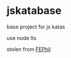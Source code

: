 # jskatabase
base project for js katas

use node lts

stolen from [FEPhil](https://github.com/fephil)
